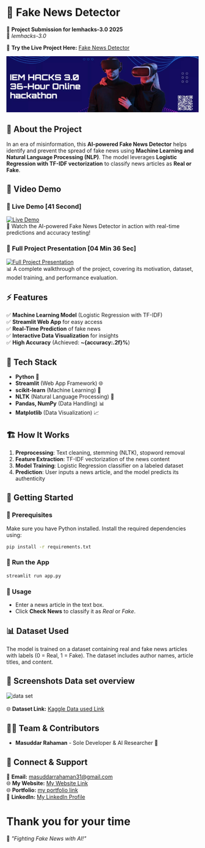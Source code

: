 # 📰 Fake News Detector

🚀 **Project Submission for Iemhacks-3.0 2025**  
📍 *Iemhacks-3.0*

🔗 **Try the Live Project Here:** [Fake News Detector](https://iemhacks-30-2025-masuddar-rahaman.streamlit.app/)  

![Iemhacks-3.0 2025](home.png)

## 📌 About the Project

In an era of misinformation, this **AI-powered Fake News Detector** helps identify and prevent the spread of fake news using **Machine Learning and Natural Language Processing (NLP)**. The model leverages **Logistic Regression with TF-IDF vectorization** to classify news articles as **Real or Fake**.

## 📌 Video Demo  

### 🔴 Live Demo  [41 Second]
[![Live Demo](https://i.ytimg.com/vi/MmKO5bxPjMA/maxresdefault.jpg)](https://youtu.be/MmKO5bxPjMA)  
🎥 Watch the AI-powered Fake News Detector in action with real-time predictions and accuracy testing!  

### 🎯 Full Project Presentation  [04 Min 36 Sec]
[![Full Project Presentation](https://i.ytimg.com/vi/LbZ4XBrdtMc/maxresdefault.jpg)](https://youtu.be/LbZ4XBrdtMc)  
📊 A complete walkthrough of the project, covering its motivation, dataset, model training, and performance evaluation.  



## ⚡ Features
✅ **Machine Learning Model** (Logistic Regression with TF-IDF)  
✅ **Streamlit Web App** for easy access  
✅ **Real-Time Prediction** of fake news  
✅ **Interactive Data Visualization** for insights  
✅ **High Accuracy** (Achieved: **~{accuracy:.2f}%**)

## 🎯 Tech Stack
- **Python** 🐍
- **Streamlit** (Web App Framework) 🌐
- **scikit-learn** (Machine Learning) 🤖
- **NLTK** (Natural Language Processing) 📖
- **Pandas, NumPy** (Data Handling) 📊
- **Matplotlib** (Data Visualization) 📈

## 🏗️ How It Works
1. **Preprocessing**: Text cleaning, stemming (NLTK), stopword removal
2. **Feature Extraction**: TF-IDF vectorization of the news content
3. **Model Training**: Logistic Regression classifier on a labeled dataset
4. **Prediction**: User inputs a news article, and the model predicts its authenticity

## 🚀 Getting Started

### 🔹 Prerequisites
Make sure you have Python installed. Install the required dependencies using:
```bash
pip install -r requirements.txt
```

### 🔹 Run the App
```bash
streamlit run app.py
```

### 🔹 Usage
- Enter a news article in the text box.
- Click **Check News** to classify it as *Real* or *Fake*.

## 📊 Dataset Used
The model is trained on a dataset containing real and fake news articles with labels (0 = Real, 1 = Fake). The dataset includes author names, article titles, and content.

## 📌 Screenshots Data set overview
![data set](dataset.png)   
<br>
🌐 **Dataset Link:** [Kaggle Data used Link](https://www.kaggle.com/c/fake-news/data?select=train.csv)


## 👨‍💻 Team & Contributors
- **Masuddar Rahaman** - Sole Developer & AI Researcher 🎯


## 🤝 Connect & Support
📧 **Email:** masuddarrahaman31@gmail.com  <br>
🌐 **My Website:** [My Website Link](https://masuddar.in/)  <br>
🌐 **Portfolio:** [my portfolio link](https://masuddar.netlify.app/)    <br>
🔗 **LinkedIn:** [My LinkedIn Profile](https://www.linkedin.com/in/masuddar-rahaman-b5044b283/)
<br> 

# Thank you for your time

🚀 *"Fighting Fake News with AI!"*

